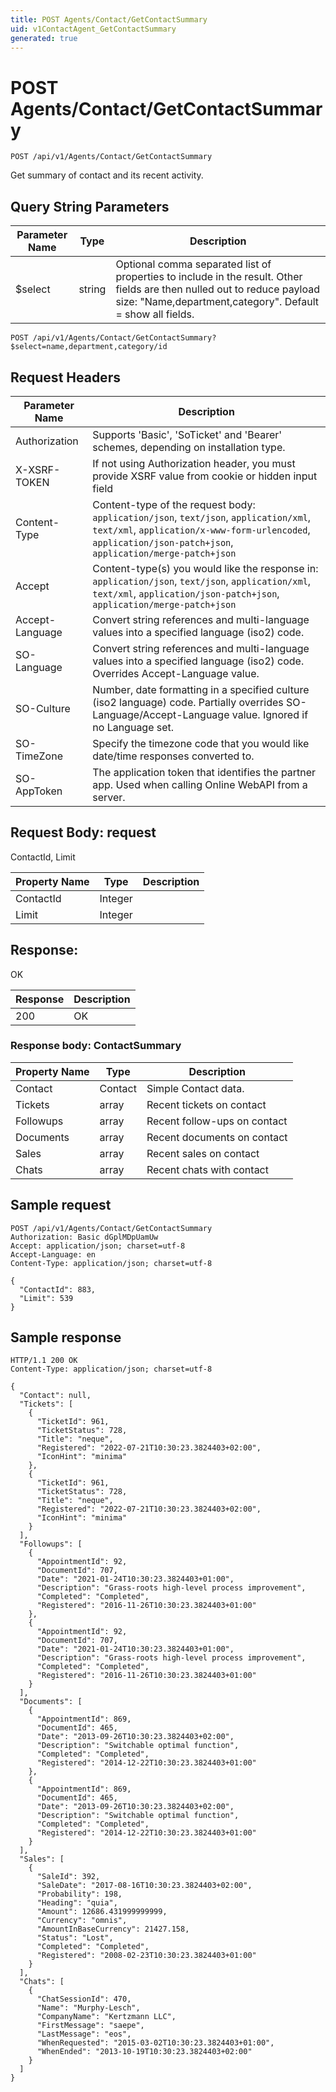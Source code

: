```yaml
---
title: POST Agents/Contact/GetContactSummary
uid: v1ContactAgent_GetContactSummary
generated: true
---
```


# POST Agents/Contact/GetContactSummary

```http
POST /api/v1/Agents/Contact/GetContactSummary
```

Get summary of contact and its recent activity.







## Query String Parameters

| Parameter Name | Type |  Description |
|----------------|------|--------------|
| $select | string |  Optional comma separated list of properties to include in the result. Other fields are then nulled out to reduce payload size: "Name,department,category". Default = show all fields. |

```http
POST /api/v1/Agents/Contact/GetContactSummary?$select=name,department,category/id
```


## Request Headers

| Parameter Name | Description |
|----------------|-------------|
| Authorization  | Supports 'Basic', 'SoTicket' and 'Bearer' schemes, depending on installation type. |
| X-XSRF-TOKEN   | If not using Authorization header, you must provide XSRF value from cookie or hidden input field |
| Content-Type | Content-type of the request body: `application/json`, `text/json`, `application/xml`, `text/xml`, `application/x-www-form-urlencoded`, `application/json-patch+json`, `application/merge-patch+json` |
| Accept         | Content-type(s) you would like the response in: `application/json`, `text/json`, `application/xml`, `text/xml`, `application/json-patch+json`, `application/merge-patch+json` |
| Accept-Language | Convert string references and multi-language values into a specified language (iso2) code. |
| SO-Language | Convert string references and multi-language values into a specified language (iso2) code. Overrides Accept-Language value. |
| SO-Culture | Number, date formatting in a specified culture (iso2 language) code. Partially overrides SO-Language/Accept-Language value. Ignored if no Language set. |
| SO-TimeZone | Specify the timezone code that you would like date/time responses converted to. |
| SO-AppToken | The application token that identifies the partner app. Used when calling Online WebAPI from a server. |

## Request Body: request 

ContactId, Limit 

| Property Name | Type |  Description |
|----------------|------|--------------|
| ContactId | Integer |  |
| Limit | Integer |  |

## Response:

OK

| Response | Description |
|----------------|-------------|
| 200 | OK |

### Response body: ContactSummary

| Property Name | Type |  Description |
|----------------|------|--------------|
| Contact | Contact | Simple Contact data. |
| Tickets | array | Recent tickets on contact |
| Followups | array | Recent follow-ups on contact |
| Documents | array | Recent documents on contact |
| Sales | array | Recent sales on contact |
| Chats | array | Recent chats with contact |

## Sample request

```http!
POST /api/v1/Agents/Contact/GetContactSummary
Authorization: Basic dGplMDpUamUw
Accept: application/json; charset=utf-8
Accept-Language: en
Content-Type: application/json; charset=utf-8

{
  "ContactId": 883,
  "Limit": 539
}
```

## Sample response

```http_
HTTP/1.1 200 OK
Content-Type: application/json; charset=utf-8

{
  "Contact": null,
  "Tickets": [
    {
      "TicketId": 961,
      "TicketStatus": 728,
      "Title": "neque",
      "Registered": "2022-07-21T10:30:23.3824403+02:00",
      "IconHint": "minima"
    },
    {
      "TicketId": 961,
      "TicketStatus": 728,
      "Title": "neque",
      "Registered": "2022-07-21T10:30:23.3824403+02:00",
      "IconHint": "minima"
    }
  ],
  "Followups": [
    {
      "AppointmentId": 92,
      "DocumentId": 707,
      "Date": "2021-01-24T10:30:23.3824403+01:00",
      "Description": "Grass-roots high-level process improvement",
      "Completed": "Completed",
      "Registered": "2016-11-26T10:30:23.3824403+01:00"
    },
    {
      "AppointmentId": 92,
      "DocumentId": 707,
      "Date": "2021-01-24T10:30:23.3824403+01:00",
      "Description": "Grass-roots high-level process improvement",
      "Completed": "Completed",
      "Registered": "2016-11-26T10:30:23.3824403+01:00"
    }
  ],
  "Documents": [
    {
      "AppointmentId": 869,
      "DocumentId": 465,
      "Date": "2013-09-26T10:30:23.3824403+02:00",
      "Description": "Switchable optimal function",
      "Completed": "Completed",
      "Registered": "2014-12-22T10:30:23.3824403+01:00"
    },
    {
      "AppointmentId": 869,
      "DocumentId": 465,
      "Date": "2013-09-26T10:30:23.3824403+02:00",
      "Description": "Switchable optimal function",
      "Completed": "Completed",
      "Registered": "2014-12-22T10:30:23.3824403+01:00"
    }
  ],
  "Sales": [
    {
      "SaleId": 392,
      "SaleDate": "2017-08-16T10:30:23.3824403+02:00",
      "Probability": 198,
      "Heading": "quia",
      "Amount": 12686.431999999999,
      "Currency": "omnis",
      "AmountInBaseCurrency": 21427.158,
      "Status": "Lost",
      "Completed": "Completed",
      "Registered": "2008-02-23T10:30:23.3824403+01:00"
    }
  ],
  "Chats": [
    {
      "ChatSessionId": 470,
      "Name": "Murphy-Lesch",
      "CompanyName": "Kertzmann LLC",
      "FirstMessage": "saepe",
      "LastMessage": "eos",
      "WhenRequested": "2015-03-02T10:30:23.3824403+01:00",
      "WhenEnded": "2013-10-19T10:30:23.3824403+02:00"
    }
  ]
}
```